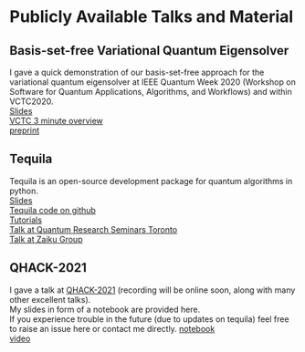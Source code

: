 # Publicly Available Talks and Material

## Basis-set-free Variational Quantum Eigensolver
I gave a quick demonstration of our basis-set-free approach for the variational quantum eigensolver at IEEE Quantum Week 2020 (Workshop on Software for Quantum Applications, Algorithms, and Workflows) and within VCTC2020.  
[Slides](IEEE2020.pdf)  
[VCTC 3 minute overview](https://youtu.be/abphZdqijTc)  
[preprint](https://arxiv.org/abs/2008.02819)


## Tequila 
Tequila is an open-source development package for quantum algorithms in python.  
[Slides](tequila.pdf)  
[Tequila code on github](https://github.com/aspuru-guzik-group/tequila)  
[Tutorials](https://github.com/aspuru-guzik-group/tequila/tree/master/tutorials)   
[Talk at Quantum Research Seminars Toronto](https://www.youtube.com/watch?v=hUdf0P2fW2E)  
[Talk at Zaiku Group](https://www.youtube.com/watch?v=TEBS80pEp7Y)  

## QHACK-2021
I gave a talk at [QHACK-2021](https://qhack.ai/) (recording will be online soon, along with many other excellent talks).  
My slides in form of a notebook are provided here.  
If you experience trouble in the future (due to updates on tequila) feel free to raise an issue here or contact me directly. 
[notebook](qhack2021/tequila.ipynb)  
[video](https://www.twitch.tv/videos/919087120) 
